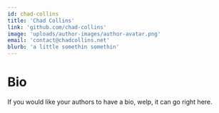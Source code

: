 ```yaml
---
id: chad-collins
title: 'Chad Collins'
link: 'github.com/chad-collins'
image: 'uploads/author-images/author-avatar.png'
email: 'contact@chadcollins.net'
blurb: 'a little somethin somethin'
---
```


# Bio

If you would like your authors to have a bio, welp, it can go right here.
